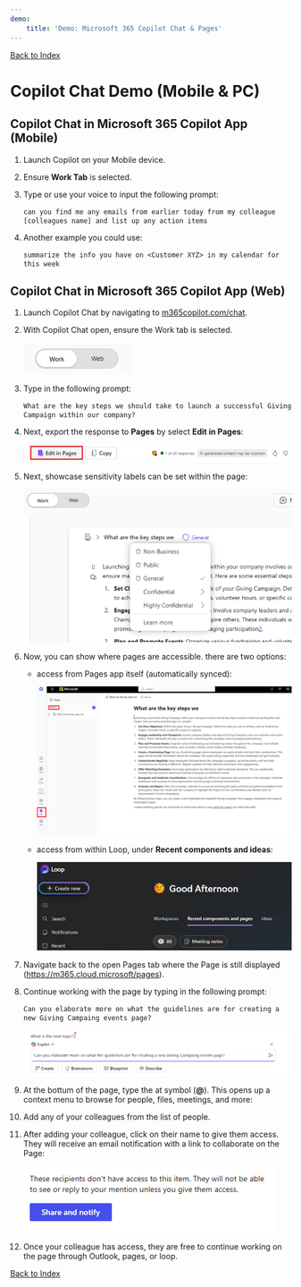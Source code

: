 ```yaml
---
demo:
    title: 'Demo: Microsoft 365 Copilot Chat & Pages'
---
```


[Back to Index](https://microsoftlearning.github.io/MS-4012-Microsoft-Copilot-Web-Based-Interactive-Experience-for-Executives/)

# Copilot Chat Demo (Mobile & PC)

## Copilot Chat in Microsoft 365 Copilot App (Mobile)

1. Launch Copilot on your Mobile device.

1. Ensure **Work Tab** is selected.

1. Type or use your voice to input the following prompt:

   ```text
   can you find me any emails from earlier today from my colleague [colleagues name] and list up any action items
   ```
1. Another example you could use:

   ```text
   summarize the info you have on <Customer XYZ> in my calendar for this week
   ```

## Copilot Chat in Microsoft 365 Copilot App (Web)

1. Launch Copilot Chat by navigating to [m365copilot.com/chat](https://m365copilot.com).

1. With Copilot Chat open, ensure the Work tab is selected.

    ![Screenshot showing work tab in Copilot Chat.](../Demos/Media/work-tab.png)

1. Type in the following prompt:

    ```text
    What are the key steps we should take to launch a successful Giving Campaign within our company?
    ```

1. Next, export the response to **Pages** by select **Edit in Pages**:

    ![Screenshot showing pages in Copilot Chat.](../Demos/Media/edit-in-pages.png)

1. Next, showcase sensitivity labels can be set within the page:

    ![Screenshot showing share and notify in pages.](../Demos/Media/Pages-tags.png)

1. Now, you can show where pages are accessible. there are two options:

    - access from Pages app itself (automatically synced):

        ![Screenshot showing pages app.](../Demos/Media/access-pages.png)

    - access from within Loop, under **Recent components and ideas**:

        ![Screenshot showing loop.](../Demos/Media/recent-components.png)

1. Navigate back to the open Pages tab where the Page is still displayed (https://m365.cloud.microsoft/pages).

1. Continue working with the page by typing in the following prompt:

     ```text
     Can you elaborate more on what the guidelines are for creating a new Giving Campaing events page?
     ```

     ![Screenshot showing pages app.](../Demos/Media/next-topic-pages.png)

1. At the bottum of the page, type the at symbol (**@**). This opens up a context menu to browse for people, files, meetings, and more:

1. Add any of your colleagues from the list of people.

1. After adding your colleague, click on their name to give them access. They will receive an email notification with a link to collaborate on the Page:

    ![Screenshot showing share and notify in pages.](../Demos/Media/share.png)

1. Once your colleague has access, they are free to continue working on the page through Outlook, pages, or loop. 


[Back to Index](https://microsoftlearning.github.io/MS-4012-Microsoft-Copilot-Web-Based-Interactive-Experience-for-Executives/)
